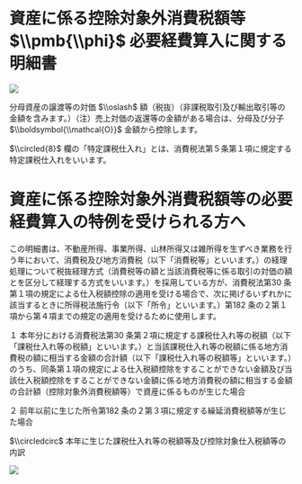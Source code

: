 # 資産に係る控除対象外消費税額等 $\\pmb{\\phi}$ 必要経費算入に関する明細書

![](https://www.nta.go.jp/tmp/c414dfb8-5b49-4572-be07-ce103fde9b34/images/7b2fbd12ddb1a6b176faa4dde646b46ba9d4fd7a44c0a48e0d4008b292df1897.jpg)

分母資産の譲渡等の対価 $\\oslash$ 額（税抜）（非課税取引及び輸出取引等の金額を含みます。）（注）売上対価の返還等の金額がある場合は、分母及び分子 $\\boldsymbol{\\mathcal{O}}$ 金額から控除します。

$\\circled{8}$ 欄の「特定課税仕入れ」とは、消費税法第５条第１項に規定する特定課税仕入れをいいます。

# 資産に係る控除対象外消費税額等の必要経費算入の特例を受けられる方へ

この明細書は、不動産所得、事業所得、山林所得又は雑所得を生ずべき業務を行う年において、消費税及び地方消費税（以下「消費税等」といいます。）の経理処理について税抜経理方式（消費税等の額と当該消費税等に係る取引の対価の額とを区分して経理する方式をいいます。）を採用している方が、消費税法第30 条第１項の規定による仕入税額控除の適用を受ける場合で、次に掲げるいずれかに該当するときに所得税法施行令（以下「所令」といいます。）第182 条の２第１項から第４項までの規定の適用を受けるために使用します。

１ 本年分における消費税法第30 条第２項に規定する課税仕入れ等の税額（以下「課税仕入れ等の税額」といいます。）と当該課税仕入れ等の税額に係る地方消費税の額に相当する金額の合計額（以下「課税仕入れ等の税額等」といいます。）のうち、同条第１項の規定による仕入税額控除をすることができない金額及び当該仕入税額控除をすることができない金額に係る地方消費税の額に相当する金額の合計額（控除対象外消費税額等）で資産に係るものが生じた場合

２ 前年以前に生じた所令第182 条の２第３項に規定する繰延消費税額等が生じた場合

$\\circledcirc$ 本年に生じた課税仕入れ等の税額等及び控除対象仕入税額等の内訳

![](https://www.nta.go.jp/tmp/c414dfb8-5b49-4572-be07-ce103fde9b34/images/f394745b233809db6eca210d882eaced3d52f205a282eb8dde5ed3015bf206a2.jpg)